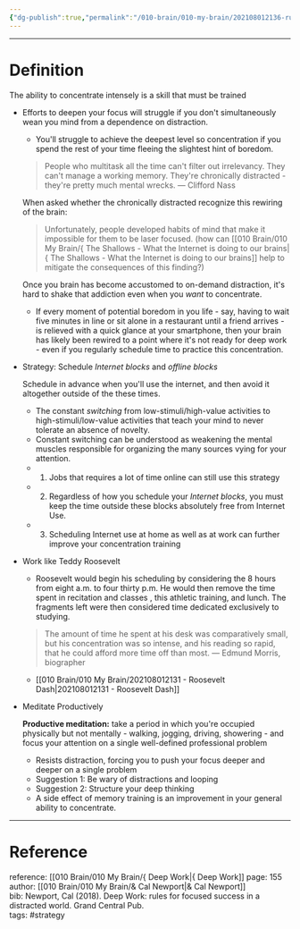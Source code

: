 ```yaml
---
{"dg-publish":true,"permalink":"/010-brain/010-my-brain/202108012136-rule-2-embrace-boredom/","created":"2021-08-01T21:36:44.000-04:00","updated":"2025-03-21T15:49:32.546-04:00"}
---
```


---

# Definition
The ability to concentrate intensely is a skill that must be trained

-   Efforts to deepen your focus will struggle if you don't simultaneously wean you mind from a dependence on distraction.
    
    -   You'll struggle to achieve the deepest level so concentration if you spend the rest of your time fleeing the slightest hint of boredom.
    
    > People who multitask all the time can't filter out irrelevancy. They can't manage a working memory. They're chronically distracted - they're pretty much mental wrecks. —   Clifford Nass
    
    When asked whether the chronically distracted recognize this rewiring of the brain:
    
    > Unfortunately, people developed habits of mind that make it impossible for them to be laser focused. (how can [[010 Brain/010 My Brain/{ The Shallows - What the Internet is doing to our brains\|{ The Shallows - What the Internet is doing to our brains]] help to mitigate the consequences of this finding?)
    
    Once you brain has become accustomed to on-demand distraction, it's hard to shake that addiction even when you _want_ to concentrate.
    
    -   If every moment of potential boredom in you life - say, having to wait five minutes in line or sit alone in a restaurant until a friend arrives - is relieved with a quick glance at your smartphone, then your brain has likely been rewired to a point where it's not ready for deep work - even if you regularly schedule time to practice this concentration.
-   Strategy: Schedule _Internet blocks_ and _offline blocks_
    
    Schedule in advance when you'll use the internet, and then avoid it altogether outside of the these times.
    
    -   The constant _switching_ from low-stimuli/high-value activities to high-stimuli/low-value activities that teach your mind to never tolerate an absence of novelty.
    -   Constant switching can be understood as weakening the mental muscles responsible for organizing the many sources vying for your attention.
    -   1.  Jobs that requires a lot of time online can still use this strategy
    -   2.  Regardless of how you schedule your _Internet blocks_, you must keep the time outside these blocks absolutely free from Internet Use.
    -   3.  Scheduling Internet use at home as well as at work can further improve your concentration training
-   Work like Teddy Roosevelt
    
    -   Roosevelt would begin his scheduling by considering the 8 hours from eight a.m. to four thirty p.m. He would then remove the time spent in recitation and classes , this athletic training, and lunch. The fragments left were then considered time dedicated exclusively to studying.
    
    > The amount of time he spent at his desk was comparatively small, but his concentration was so intense, and his reading so rapid, that he could afford more time off than most. — Edmund Morris, biographer
        
    -  [[010 Brain/010 My Brain/202108012131 - Roosevelt Dash\|202108012131 - Roosevelt Dash]]
        
-   Meditate Productively
    
    **Productive meditation:** take a period in which you're occupied physically but not mentally - walking, jogging, driving, showering - and focus your attention on a single well-defined professional problem
    
    -   Resists distraction, forcing you to push your focus deeper and deeper on a single problem
    -   Suggestion 1: Be wary of distractions and looping
    -   Suggestion 2: Structure your deep thinking
    -   A side effect of memory training is an improvement in your general ability to concentrate.

---

#  Reference

reference: [[010 Brain/010 My Brain/{ Deep Work\|{ Deep Work]] 
page: 155 
author: [[010 Brain/010 My Brain/& Cal Newport\|& Cal Newport]]  
bib: Newport, Cal (2018). Deep Work: rules for focused success in a distracted world. Grand Central Pub.  
tags: #strategy  